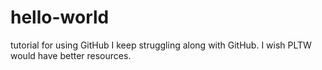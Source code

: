 # hello-world
tutorial for using GitHub
I keep struggling along with GitHub.  I wish PLTW would have better resources.

